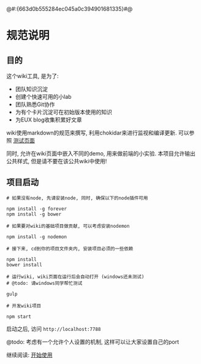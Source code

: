 @#:{663d0b555284ec045a0c394901681335}#@
# 规范说明

## 目的

这个wiki工具, 是为了:

* 团队知识沉淀
* 创建个快速可用的小lab
* 团队熟悉Git协作
* 为有个卡片沉淀可在初始版本使用的知识
* 为EUX blog收集积累好文章

wiki使用markdown的规范来撰写, 利用chokidar来进行监视和编译更新. 可以参照 [测试页面](get-started/test-markdown-page/index)
 
同时, 允许在wiki页面中嵌入不同的demo, 用来做前端的小实验.
本项目允许输出公共样式, 但是请不要在该公共wiki中使用!

## 项目启动

    # 如果没有node, 先请安装node, 同时, 确保以下的node插件可用
    
    npm install -g forever
    npm install -g bower
    
    # 如果要对wiki的基础项目做贡献, 可以考虑安装nodemon
    
    npm install -g nodemon
    
    # 接下来, cd到你的项目文件夹内, 安装项目必须的一些依赖

    npm install
    bower install
    
    # 运行wiki, wiki页面在运行后会自动打开 (windows还未测试) 
    # @todo: 请windows同学帮忙测试   
    
    gulp 
    
    # 开发wiki项目
    
    npm start
    
    
启动之后, 访问 `http://localhost:7788`

@todo: 考虑有一个允许个人设置的机制, 这样可以让大家设置自己的port
    
继续阅读: 
[开始使用](get-started/index)